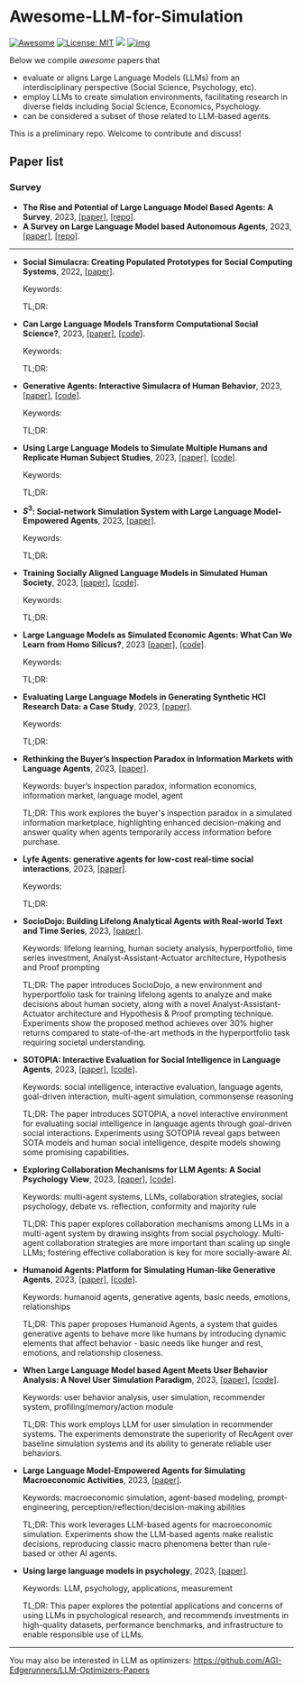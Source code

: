# Awesome-LLM-for-Simulation

[![Awesome](https://camo.githubusercontent.com/64f8905651212a80869afbecbf0a9c52a5d1e70beab750dea40a994fa9a9f3c6/68747470733a2f2f617765736f6d652e72652f62616467652e737667)](https://github.com/henry-yeh/Awesome-LLM-for-Simulation) [![License: MIT](https://camo.githubusercontent.com/fd551ba4b042d89480347a0e74e31af63b356b2cac1116c7b80038f41b04a581/68747470733a2f2f696d672e736869656c64732e696f2f62616467652f4c6963656e73652d4d49542d677265656e2e737667)](https://opensource.org/licenses/MIT) <img src="https://img.shields.io/github/last-commit/tensorflow/tensorflow.svg"/> [![img](https://camo.githubusercontent.com/eafac29b763e18c4d80c680d6a179f348cfa2afbc8d3a45642df19fd580d2404/68747470733a2f2f696d672e736869656c64732e696f2f62616467652f5052732d57656c636f6d652d726564)](https://camo.githubusercontent.com/eafac29b763e18c4d80c680d6a179f348cfa2afbc8d3a45642df19fd580d2404/68747470733a2f2f696d672e736869656c64732e696f2f62616467652f5052732d57656c636f6d652d726564)

Below we compile *awesome* papers that  
- evaluate or aligns Large Language Models (LLMs) from an interdisciplinary perspective (Social Science, Psychology, etc).
- employ LLMs to create simulation environments, facilitating research in diverse fields including Social Science, Economics, Psychology.
- can be considered a subset of those related to LLM-based agents.

This is a preliminary repo. Welcome to contribute and discuss!

## Paper list

### Survey 
- **The Rise and Potential of Large Language Model Based Agents: A Survey**, 2023, [[paper]](https://arxiv.org/abs/2309.07864), [[repo]](https://github.com/WooooDyy/LLM-Agent-Paper-List).
- **A Survey on Large Language Model based Autonomous Agents**, 2023, [[paper]](https://arxiv.org/abs/2308.11432), [[repo]](https://github.com/Paitesanshi/LLM-Agent-Survey).

---

- **Social Simulacra: Creating Populated Prototypes for Social Computing Systems**, 2022, [[paper]](https://dl.acm.org/doi/abs/10.1145/3526113.3545616).

  Keywords:

  TL;DR:

- **Can Large Language Models Transform Computational Social Science?**, 2023, [[paper]](https://arxiv.org/abs/2305.03514), [[code]](https://github.com/SALT-NLP/LLMs_for_CSS).

  Keywords:

  TL;DR: 

- **Generative Agents: Interactive Simulacra of Human Behavior**, 2023, [[paper]](https://arxiv.org/abs/2304.03442), [[code]](https://github.com/joonspk-research/generative_agents).

  Keywords:

  TL;DR: 

- **Using Large Language Models to Simulate Multiple Humans and Replicate Human Subject Studies**, 2023, [[paper]](https://arxiv.org/abs/2208.10264), [[code]](https://github.com/GatiAher/Using-Large-Language-Models-to-Replicate-Human-Subject-Studies).

  Keywords:

  TL;DR:

- **$S^3$: Social-network Simulation System with Large Language Model-Empowered Agents**, 2023, [[paper]](https://arxiv.org/abs/2307.14984).

  Keywords:

  TL;DR: 

- **Training Socially Aligned Language Models in Simulated Human Society**, 2023, [[paper]](https://arxiv.org/abs/2305.16960), [[code]](https://github.com/agi-templar/Stable-Alignment).

  Keywords:

  TL;DR: 

- **Large Language Models as Simulated Economic Agents: What Can We Learn from Homo Silicus?**, 2023 [[paper]](https://www.nber.org/papers/w31122), [[code]](https://github.com/johnjosephhorton/homo_silicus).

  Keywords:

  TL;DR:

- **Evaluating Large Language Models in Generating Synthetic HCI Research Data: a Case Study**, 2023, [[paper]](https://dl.acm.org/doi/abs/10.1145/3544548.3580688).

  Keywords:

  TL;DR:

- **Rethinking the Buyer’s Inspection Paradox in Information Markets with Language Agents**, 2023, [[paper]](https://openreview.net/forum?id=6werMQy1uz).

  Keywords: buyer’s inspection paradox, information economics, information market, language model, agent

  TL;DR: This work explores the buyer's inspection paradox in a simulated information marketplace, highlighting enhanced decision-making and answer quality when agents temporarily access information before purchase.
  
- **Lyfe Agents: generative agents for low-cost real-time social interactions**, 2023, [[paper]](https://arxiv.org/abs/2310.02172).

  Keywords:

  TL;DR:

- **SocioDojo: Building Lifelong Analytical Agents with Real-world Text and Time Series**, 2023, [[paper]](https://openreview.net/forum?id=s9z0HzWJJp).

  Keywords: lifelong learning, human society analysis, hyperportfolio, time series investment, Analyst-Assistant-Actuator architecture, Hypothesis and Proof prompting

  TL;DR: The paper introduces SocioDojo, a new environment and hyperportfolio task for training lifelong agents to analyze and make decisions about human society, along with a novel Analyst-Assistant-Actuator architecture and Hypothesis & Proof prompting technique. Experiments show the proposed method achieves over 30% higher returns compared to state-of-the-art methods in the hyperportfolio task requiring societal understanding.

- **SOTOPIA: Interactive Evaluation for Social Intelligence in Language Agents**, 2023, [[paper]](https://arxiv.org/pdf/2310.11667.pdf), [[code]](https://www.sotopia.world/).

  Keywords: social intelligence, interactive evaluation, language agents, goal-driven interaction, multi-agent simulation, commonsense reasoning

  TL;DR: The paper introduces SOTOPIA, a novel interactive environment for evaluating social intelligence in language agents through goal-driven social interactions. Experiments using SOTOPIA reveal gaps between SOTA models and human social intelligence, despite models showing some promising capabilities.

- **Exploring Collaboration Mechanisms for LLM Agents: A Social Psychology View**, 2023, [[paper]](https://arxiv.org/abs/2310.02124), [[code]](https://github.com/zjunlp/MachineSoM).

  Keywords: multi-agent systems, LLMs, collaboration strategies, social psychology, debate vs. reflection, conformity and majority rule

  TL;DR: This paper explores collaboration mechanisms among LLMs in a multi-agent system by drawing insights from social psychology. Multi-agent collaboration strategies are more important than scaling up single LLMs; fostering effective collaboration is key for more socially-aware AI.

- **Humanoid Agents: Platform for Simulating Human-like Generative Agents**, 2023, [[paper]](https://arxiv.org/abs/2310.05418), [[code]](https://github.com/HumanoidAgents/HumanoidAgents).

  Keywords: humanoid agents, generative agents, basic needs, emotions, relationships

  TL;DR: This paper proposes Humanoid Agents, a system that guides generative agents to behave more like humans by introducing dynamic elements that affect behavior - basic needs like hunger and rest, emotions, and relationship closeness.
  
- **When Large Language Model based Agent Meets User Behavior Analysis: A Novel User Simulation Paradigm**, 2023, [[paper]](https://arxiv.org/abs/2306.02552), [[code]](https://github.com/RUC-GSAI/YuLan-Rec).

  Keywords: user behavior analysis, user simulation, recommender system, profiling/memory/action module

  TL;DR: This work employs LLM for user simulation in recommender systems. The experiments demonstrate the superiority of RecAgent over baseline simulation systems and its ability to generate reliable user behaviors.

- **Large Language Model-Empowered Agents for Simulating Macroeconomic Activities**, 2023, [[paper]](https://arxiv.org/abs/2310.10436).

  Keywords: macroeconomic simulation, agent-based modeling, prompt-engineering, perception/reflection/decision-making abilities

  TL;DR: This work leverages LLM-based agents for macroeconomic simulation. Experiments show the LLM-based agents make realistic decisions, reproducing classic macro phenomena better than rule-based or other AI agents.

- **Using large language models in psychology**, 2023, [[paper]](https://www.nature.com/articles/s44159-023-00241-5).

  Keywords: LLM, psychology, applications, measurement

  TL;DR: This paper explores the potential applications and concerns of using LLMs in psychological research, and recommends investments in high-quality datasets, performance benchmarks, and infrastructure to enable responsible use of LLMs.

---

You may also be interested in LLM as optimizers: https://github.com/AGI-Edgerunners/LLM-Optimizers-Papers
